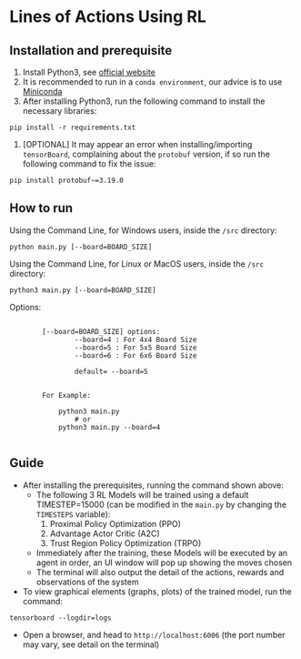 # Lines of Actions Using RL

## Installation and prerequisite

1. Install Python3, see [official website](https://www.python.org/downloads/)
1. It is recommended to run in a `conda environment`, our advice is to use [Miniconda](https://docs.conda.io/en/latest/miniconda.html)
1. After installing Python3, run the following command to install the necessary libraries: 
```shell
pip install -r requirements.txt
```

1. [OPTIONAL] It may appear an error when installing/importing `tensorBoard`, complaining about the `protobuf` version, if so run the following command to fix the issue:

```shell
pip install protobuf~=3.19.0
```

## How to run

Using the Command Line, for Windows users, inside the `/src` directory:

```shell
python main.py [--board=BOARD_SIZE]
```

Using the Command Line, for Linux or MacOS users, inside the `/src` directory:

```shell
python3 main.py [--board=BOARD_SIZE]
```


Options:
```

        [--board=BOARD_SIZE] options:
                --board=4 : For 4x4 Board Size
                --board=5 : For 5x5 Board Size
                --board=6 : For 6x6 Board Size

                default= --board=5

        
        For Example: 

            python3 main.py
                # or
            python3 main.py --board=4   
                                       

```



## Guide

- After installing the prerequisites, running the command shown above:
    - The following 3 RL Models will be trained using a default TIMESTEP=15000 (can be modified in the `main.py` by changing the `TIMESTEPS` variable):
        1. Proximal Policy Optimization (PPO)
        1. Advantage Actor Critic (A2C)
        1. Trust Region Policy Optimization (TRPO)
    - Immediately after the training, these Models will be executed by an agent in order, an UI window will pop up showing the moves chosen
    - The terminal will also output the detail of the actions, rewards and observations of the system
- To view graphical elements (graphs, plots) of the trained model, run the command:

```shell
tensorboard --logdir=logs 
```

- Open a browser, and head to `http://localhost:6006` (the port number may vary, see detail on the terminal)